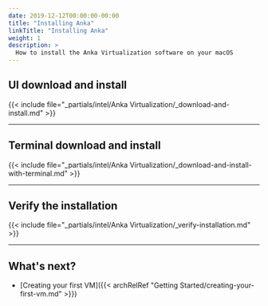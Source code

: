 ```yaml
---
date: 2019-12-12T00:00:00-00:00
title: "Installing Anka"
linkTitle: "Installing Anka"
weight: 1
description: >
  How to install the Anka Virtualization software on your macOS
---
```


## UI download and install

{{< include file="_partials/intel/Anka Virtualization/_download-and-install.md" >}}

---

## Terminal download and install

{{< include file="_partials/intel/Anka Virtualization/_download-and-install-with-terminal.md" >}}

---

## Verify the installation

{{< include file="_partials/intel/Anka Virtualization/_verify-installation.md" >}}

---

## What's next?

- [Creating your first VM]({{< archRelRef "Getting Started/creating-your-first-vm.md" >}})
